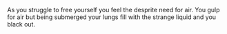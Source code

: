 As you struggle to free yourself you feel the desprite need for air.  You gulp for air
but being submerged your lungs fill with the strange liquid and you black out.